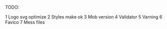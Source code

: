 TODO:

1 Logo svg optimize 2 Styles make ok 3 Mob version 4 Validator 5 Varning 6
Favico 7 Mess files
